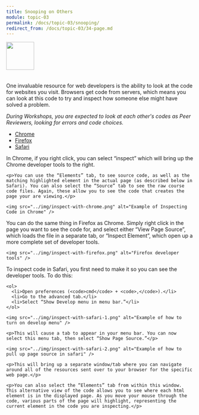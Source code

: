 ```yaml
---
title: Snooping on Others
module: topic-03
permalink: /docs/topic-03/snooping/
redirect_from: /docs/topic-03/34-page.md
---
```


<img src="./../../../img/arrow-divider.svg" style="width: 75px; border: none; margin: 0px 0 20px 0" />

One invaluable resource for web developers is the ability to look at the code for websites you visit. Browsers get code from servers, which means you can look at this code to try and inspect how someone else might have solved a problem.

_During Workshops, you are expected to look at each other's codes as Peer Reviewers, looking for errors and code choices._

<ul class="nav nav-tabs">
  <li class="active"><a href="#step1" data-toggle="tab">Chrome</a></li>
  <li><a href="#step2" data-toggle="tab">Firefox</a></li>
  <li><a href="#step3" data-toggle="tab">Safari</a></li>
</ul>
<div id="myTabContent" class="tab-content">
  <div class="tab-pane fade active in" id="step1">
    <p>In Chrome, if you right click, you can select “inspect” which will bring up the Chrome developer tools to the right.</p>

    <p>You can use the “Elements” tab, to see source code, as well as the matching highlighted element in the actual page (as described below in Safari). You can also select the “Source” tab to see the raw course code files. Again, these allow you to see the code that creates the page your are viewing.</p>

    <img src="../img/inspect-with-chrome.png" alt="Example of Inspecting Code in Chrome" />
  </div>
  <div class="tab-pane fade" id="step2">
    <p>You can do the same thing in Firefox as Chrome. Simply right click in the page you want to see the code for, and select either “View Page Source”, which loads the file in a separate tab, or “Inspect Element”, which open up a more complete set  of developer tools.</p>

    <img src="../img/inspect-with-firefox.png" alt="Firefox developer tools" />
  </div>
  <div class="tab-pane fade" id="step3">
    <p>To inspect code in Safari, you first need to make it so you can see the developer tools. To do this:</p>

    <ol>
      <li>Open preferences (<code>cmd</code> + <code>,</code>).</li>
      <li>Go to the advanced tab.</li>
      <li>Select “Show Develop menu in menu bar.”</li>
    </ol>

    <img src="../img/inspect-with-safari-1.png" alt="Example of how to turn on develop menu" />

    <p>This will cause a tab to appear in your menu bar. You can now select this menu tab, then select “Show Page Source.”</p>

    <img src="../img/inspect-with-safari-2.png" alt="Example of how to pull up page source in safari" />

    <p>This will bring up a separate window/tab where you can navigate around all of the resources sent over to your browser for the specific web page.</p>

    <p>You can also select the “Elements” tab from within this window. This alternative view of the code allows you to see where each html element is in the displayed page. As you move your mouse through the code, various parts of the page will highlight, representing the current element in the code you are inspecting.</p>
  </div>
</div>
